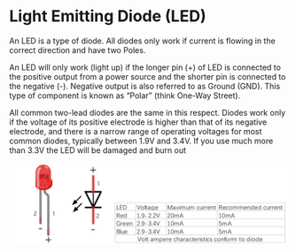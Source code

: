 # Light Emitting Diode (LED)

An LED is a type of diode. All diodes only work if current is flowing in the correct direction and have two Poles. 

An LED will only work (light up) if the longer pin (+) of LED is connected to the positive output from a power source and the shorter pin is connected to the negative (-). Negative output is also referred to as Ground (GND). This type of component is known as “Polar” (think One-Way Street).

All common two-lead diodes are the same in this respect. Diodes work only if the voltage of its positive electrode is higher than that of its negative electrode, and there is a narrow range of operating voltages for most common diodes, typically between 1.9V and 3.4V. If you use much more than 3.3V the LED will be damaged and burn out

![LED](./images/led.png)
